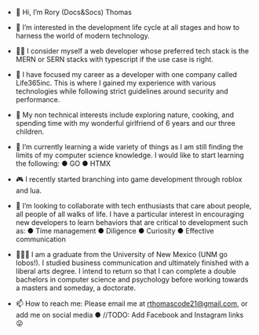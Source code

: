 - 👋 Hi, I’m Rory (Docs&Socs) Thomas

- 👀 I’m interested in the development life cycle at all stages and how to harness the world of modern technology.

- 👨‍💻 I consider myself a web developer whose preferred tech stack is the MERN or SERN stacks with typescript if the use case is right.

- 💼 I have focused my career as a developer with one company called Life365inc. This is where I gained my experience with various technologies while following strict guidelines around security and performance.

- 📵 My non technical interests include exploring nature, cooking, and spending time with my wonderful girlfriend of 6 years and our three children.

- 🌱 I’m currently learning a wide variety of things as I am still finding the limits of my computer science knowledge. I would like to start learning the following:
    ● GO
    ● HTMX

- 🎮 I recently started branching into game development through roblox and lua.

- 💞️ I’m looking to collaborate with tech enthusiasts that care about people, all people of all walks of life. I have a particular interest in encouraging new developers to learn behaviors that are critical to development such as:
    ● Time management
    ● Diligence
    ● Curiosity 
    ● Effective communication

- 👨🏼‍🎓 I am a graduate from the University of New Mexico (UNM go lobos!). I studied business communication and ultimately finished with a liberal arts degree. I intend to return so that I can complete a double bachelors in computer science and psychology before working towards a masters and someday, a doctorate.

- 📫 How to reach me:
 Please email me at rthomascode21@gmail.com,
 or add me on social media
    ● //TODO: Add Facebook and Instagram links 😜
